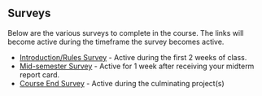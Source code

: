 ## Surveys

Below are the various surveys to complete in the course.  The links will become active during the timeframe the survey becomes active.

* [Introduction/Rules Survey]() - Active during the first 2 weeks of class.
* [Mid-semester Survey]() - Active for 1 week after receiving your midterm report card.
* [Course End Survey]() - Active during the culminating project(s)